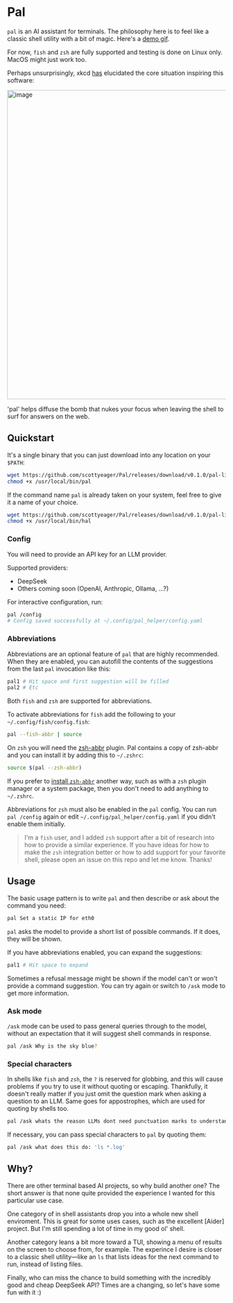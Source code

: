 # Pal

`pal` is an AI assistant for terminals. The philosophy here is to feel like a classic shell utility with a bit of magic. Here's a [demo gif](https://github.com/user-attachments/assets/622bcf0e-4dd6-4643-8471-bb4b6b559215).

For now, `fish` and `zsh` are fully supported and testing is done on Linux only. MacOS might just work too.

Perhaps unsurprisingly, xkcd [has](https://xkcd.com/1168/) elucidated the core situation inspiring this software:

<img width="713" alt="image" src="https://github.com/user-attachments/assets/93f58393-2de7-466e-ba30-9fa2e32635af" />

'pal' helps diffuse the bomb that nukes your focus when leaving the shell to surf for answers on the web.

## Quickstart

It's a single binary that you can just download into any location on your `$PATH`:

```sh
wget https://github.com/scottyeager/Pal/releases/download/v0.1.0/pal-linux-amd64 -O /usr/local/bin/pal
chmod +x /usr/local/bin/pal
```

If the command name `pal` is already taken on your system, feel free to give it a name of your choice.

```sh
wget https://github.com/scottyeager/Pal/releases/download/v0.1.0/pal-linux-amd64 -O /usr/local/bin/hal
chmod +x /usr/local/bin/hal
```

### Config

You will need to provide an API key for an LLM provider.

Supported providers:

* DeepSeek
* Others coming soon (OpenAI, Anthropic, Ollama, ...?)

For interactive configuration, run:

```sh
pal /config
# Config saved successfully at ~/.config/pal_helper/config.yaml
```

### Abbreviations

Abbreviations are an optional feature of `pal` that are highly recommended. When they are enabled, you can autofill the contents of the suggestions from the last `pal` invocation like this:

```sh
pal1 # Hit space and first suggestion will be filled
pal2 # Etc
```

Both `fish` and `zsh` are supported for abbreviations.

To activate abbreviations for `fish` add the following to your `~/.config/fish/config.fish`:

```sh
pal --fish-abbr | source
```

On `zsh` you will need the [zsh-abbr](https://github.com/olets/zsh-abbr) plugin. Pal contains a copy of zsh-abbr and you can install it by adding this to `~/.zshrc`:

```sh
source $(pal --zsh-abbr)
```

If you prefer to [install `zsh-abbr`](https://zsh-abbr.olets.dev/installation.html) another way, such as with a `zsh` plugin manager or a system package, then you don't need to add anything to `~/.zshrc`.

Abbreviations for `zsh` must also be enabled in the `pal` config. You can run `pal /config` again or edit `~/.config/pal_helper/config.yaml` if you didn't enable them initially.

> I'm a `fish` user, and I added `zsh` support after a bit of research into how to provide a similar experience. If you have ideas for how to make the `zsh` integration better or how to add support for your favorite shell, please open an issue on this repo and let me know. Thanks!

## Usage

The basic usage pattern is to write `pal` and then describe or ask about the command you need:

```sh
pal Set a static IP for eth0
```

`pal` asks the model to provide a short list of possible commands. If it does, they will be shown.

If you have abbreviations enabled, you can expand the suggestions:

```sh
pal1 # Hit space to expand
```

Sometimes a refusal message might be shown if the model can't or won't provide a command suggestion. You can try again or switch to `/ask` mode to get more information.

### Ask mode

`/ask` mode can be used to pass general queries through to the model, without an expectation that it will suggest shell commands in response.

```sh
pal /ask Why is the sky blue?
```

### Special characters

In shells like `fish` and `zsh`, the `?` is reserved for globbing, and this will cause problems if you try to use it without quoting or escaping. Thankfully, it doesn't really matter if you just omit the question mark when asking a question to an LLM. Same goes for appostrophes, which are used for quoting by shells too.

```sh
pal /ask whats the reason LLMs dont need punctuation marks to understand me
```

If necessary, you can pass special characters to `pal` by quoting them:

```sh
pal /ask what does this do: 'ls *.log'
```

## Why?

There are other terminal based AI projects, so why build another one? The short answer is that none quite provided the experience I wanted for this particular use case.

One category of in shell assistants drop you into a whole new shell enviroment. This is great for some uses cases, such as the excellent [Aider] project. But I'm still spending a lot of time in my good ol' shell.

Another category leans a bit more toward a TUI, showing a menu of results on the screen to choose from, for example. The experince I desire is closer to a classic shell utility—like an `ls` that lists ideas for the next command to run, instead of listing files.

Finally, who can miss the chance to build something with the incredibly good and cheap DeepSeek API? Times are a changing, so let's have some fun with it :)
